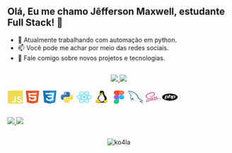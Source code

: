 ## Olá, Eu me chamo Jêfferson Maxwell, estudante Full Stack! 🐨️
<!-- - 🌱 Estou aprendendo NodeJS -->
- 🔭 Atualmente trabalhando com automação em python.
- 📫 Você pode me achar por meio das redes sociais.
- 💬 Fale comigo sobre novos projetos e tecnologias.
  ##
<div>
  
  <div align="center">
    <a href="https://github.com/MaxwellAt">
      <img heigth="400em" width="400vw" src="https://github-readme-stats.vercel.app/api?username=MaxwellAt&show_icons=true&theme=github_dark&include_all_commits=true&count_private=true"/>
      <img heigth="400em" width="390vw" src="https://github-readme-stats.vercel.app/api/top-langs/?username=MaxwellAt&layout=compact&langs_count=10&theme=github_dark"/>
    </a>
  </div>
    
  <br>
    
  <div style="display: inline_block">
    <img align="center" alt="Max-Js" height="30" width="35" src="https://raw.githubusercontent.com/devicons/devicon/master/icons/javascript/javascript-plain.svg">
    <img align="center" alt="Max-HTML" height="30" width="35" src="https://raw.githubusercontent.com/devicons/devicon/master/icons/html5/html5-original.svg">
    <img align="center" alt="Max-CSS" height="30" width="35" src="https://raw.githubusercontent.com/devicons/devicon/master/icons/css3/css3-original.svg">
    <img align="center" alt="Max-Python" height="30" width="35" src="https://raw.githubusercontent.com/devicons/devicon/master/icons/python/python-original.svg">
    <img align="center" alt="Max-React" height="30" width="35" src="https://raw.githubusercontent.com/devicons/devicon/master/icons/react/react-original.svg">
    <img align="center" alt="Max-Linux" height="30" width="35" src="https://raw.githubusercontent.com/devicons/devicon/master/icons/linux/linux-original.svg" />
    <img align="center" alt="Max-Figma" height="30" width="35" src="https://raw.githubusercontent.com/devicons/devicon/master/icons/figma/figma-original.svg" />
    <img align="center" alt="Max-MySql" height="30" width="35" src="https://raw.githubusercontent.com/devicons/devicon/master/icons/mysql/mysql-original.svg" />
    <img align="center" alt="Max-Sass" height="30" width="35" src="https://raw.githubusercontent.com/devicons/devicon/master/icons/sass/sass-original.svg" />
    <img align="center" alt="Max-PHP" height="30" width="35" src="https://raw.githubusercontent.com/devicons/devicon/master/icons/php/php-plain.svg" />
  </div>
</div>

  ##

<div> 
  <a href="https://www.instagram.com/j_maxwell__/" target="_blank">
    <img src="https://img.shields.io/badge/-Instagram-%23E4405F?style=for-the-badge&logo=instagram&logoColor=white" target="_blank">
  </a> 
  <a href = "mailto:jefferson.maxwell1603@gmail.com">
    <img src="https://img.shields.io/badge/-Gmail-%23333?style=for-the-badge&logo=gmail&logoColor=white" target="_blank">
  </a>
</div>

##
<div align="center">
  <img alt="ko4la" src="https://media.tenor.com/FTZx57BugI4AAAAC/koala-sleeping.gif" width="90">
</div>
  
<!--
**MaxwellAt/MaxwellAt** is a ✨ _special_ ✨ repository because its `README.md` (this file) appears on your GitHub profile.

Here are some ideas to get you started:

- 🔭 I’m currently working on ...
- 🌱 I’m currently learning ...
- 👯 I’m looking to collaborate on ...
- 🤔 I’m looking for help with ...
- 💬 Ask me about ...
- 📫 How to reach me: ...
- 😄 Pronouns: ...
- ⚡ Fun fact: ...
-->
